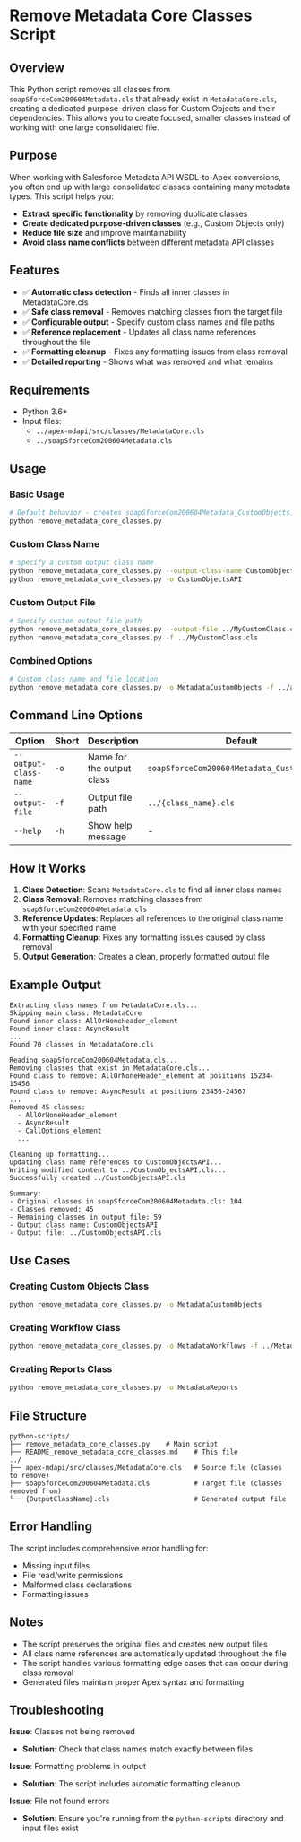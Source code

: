 # Remove Metadata Core Classes Script

## Overview

This Python script removes all classes from `soapSforceCom200604Metadata.cls` that already exist in `MetadataCore.cls`, creating a dedicated purpose-driven class for Custom Objects and their dependencies. This allows you to create focused, smaller classes instead of working with one large consolidated file.

## Purpose

When working with Salesforce Metadata API WSDL-to-Apex conversions, you often end up with large consolidated classes containing many metadata types. This script helps you:

- **Extract specific functionality** by removing duplicate classes
- **Create dedicated purpose-driven classes** (e.g., Custom Objects only)
- **Reduce file size** and improve maintainability
- **Avoid class name conflicts** between different metadata API classes

## Features

- ✅ **Automatic class detection** - Finds all inner classes in MetadataCore.cls
- ✅ **Safe class removal** - Removes matching classes from the target file
- ✅ **Configurable output** - Specify custom class names and file paths
- ✅ **Reference replacement** - Updates all class name references throughout the file
- ✅ **Formatting cleanup** - Fixes any formatting issues from class removal
- ✅ **Detailed reporting** - Shows what was removed and what remains

## Requirements

- Python 3.6+
- Input files:
  - `../apex-mdapi/src/classes/MetadataCore.cls`
  - `../soapSforceCom200604Metadata.cls`

## Usage

### Basic Usage

```bash
# Default behavior - creates soapSforceCom200604Metadata_CustomObjects.cls
python remove_metadata_core_classes.py
```

### Custom Class Name

```bash
# Specify a custom output class name
python remove_metadata_core_classes.py --output-class-name CustomObjectsAPI
python remove_metadata_core_classes.py -o CustomObjectsAPI
```

### Custom Output File

```bash
# Specify custom output file path
python remove_metadata_core_classes.py --output-file ../MyCustomClass.cls
python remove_metadata_core_classes.py -f ../MyCustomClass.cls
```

### Combined Options

```bash
# Custom class name and file location
python remove_metadata_core_classes.py -o MetadataCustomObjects -f ../apex-mdapi/src/classes/MetadataCustomObjects.cls
```

## Command Line Options

| Option | Short | Description | Default |
|--------|-------|-------------|---------|
| `--output-class-name` | `-o` | Name for the output class | `soapSforceCom200604Metadata_CustomObjects` |
| `--output-file` | `-f` | Output file path | `../{class_name}.cls` |
| `--help` | `-h` | Show help message | - |

## How It Works

1. **Class Detection**: Scans `MetadataCore.cls` to find all inner class names
2. **Class Removal**: Removes matching classes from `soapSforceCom200604Metadata.cls`
3. **Reference Updates**: Replaces all references to the original class name with your specified name
4. **Formatting Cleanup**: Fixes any formatting issues caused by class removal
5. **Output Generation**: Creates a clean, properly formatted output file

## Example Output

```
Extracting class names from MetadataCore.cls...
Skipping main class: MetadataCore
Found inner class: AllOrNoneHeader_element
Found inner class: AsyncResult
...
Found 70 classes in MetadataCore.cls

Reading soapSforceCom200604Metadata.cls...
Removing classes that exist in MetadataCore.cls...
Found class to remove: AllOrNoneHeader_element at positions 15234-15456
Found class to remove: AsyncResult at positions 23456-24567
...
Removed 45 classes:
  - AllOrNoneHeader_element
  - AsyncResult
  - CallOptions_element
  ...

Cleaning up formatting...
Updating class name references to CustomObjectsAPI...
Writing modified content to ../CustomObjectsAPI.cls...
Successfully created ../CustomObjectsAPI.cls

Summary:
- Original classes in soapSforceCom200604Metadata.cls: 104
- Classes removed: 45
- Remaining classes in output file: 59
- Output class name: CustomObjectsAPI
- Output file: ../CustomObjectsAPI.cls
```

## Use Cases

### Creating Custom Objects Class
```bash
python remove_metadata_core_classes.py -o MetadataCustomObjects
```

### Creating Workflow Class
```bash
python remove_metadata_core_classes.py -o MetadataWorkflows -f ../MetadataWorkflows.cls
```

### Creating Reports Class
```bash
python remove_metadata_core_classes.py -o MetadataReports
```

## File Structure

```
python-scripts/
├── remove_metadata_core_classes.py    # Main script
├── README_remove_metadata_core_classes.md    # This file
../
├── apex-mdapi/src/classes/MetadataCore.cls   # Source file (classes to remove)
├── soapSforceCom200604Metadata.cls           # Target file (classes removed from)
└── {OutputClassName}.cls                     # Generated output file
```

## Error Handling

The script includes comprehensive error handling for:
- Missing input files
- File read/write permissions
- Malformed class declarations
- Formatting issues

## Notes

- The script preserves the original files and creates new output files
- All class name references are automatically updated throughout the file
- The script handles various formatting edge cases that can occur during class removal
- Generated files maintain proper Apex syntax and formatting

## Troubleshooting

**Issue**: Classes not being removed
- **Solution**: Check that class names match exactly between files

**Issue**: Formatting problems in output
- **Solution**: The script includes automatic formatting cleanup

**Issue**: File not found errors
- **Solution**: Ensure you're running from the `python-scripts` directory and input files exist
